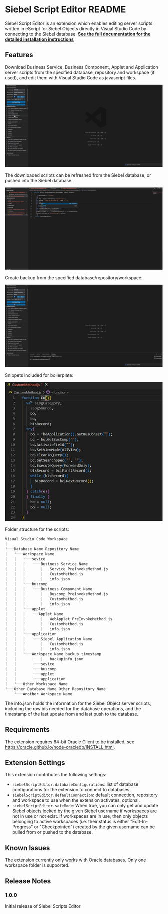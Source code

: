 # Siebel Script Editor README

Siebel Script Editor is an extension which enables editing server scripts written in eScript for Siebel Objects directly in Visual Studio Code by connecting to the Siebel database. [__See the full documentation for the detailed installation instructions__](https://github.com/endoit/siebelScriptsEditor/blob/main/documentation.md)

## Features

Download Business Service, Business Component, Applet and Application server scripts from the specified database, repository and workspace (if used), and edit them with Visual Studio Code as javascript files.

![Get server scripts](/features/getscripts.gif "Get server scripts")

The downloaded scripts can be refreshed from the Siebel database, or pushed into the Siebel database.

![Push and pull server scripts](/features/pushpull.gif "Push and pull server scripts")

Create backup from the specified database/repository/workspace:

![Backup](/features/backup.gif "Backup")

Snippets included for boilerplate:

![Snippet in action](/features/snippetgif.gif "Snippet in action")

Folder structure for the scripts:
```
Visual Studio Code Workspace   
│
└───Database Name_Repository Name
│   └───Workspace Name
│   │   └───sevice
│   │   │   └───Business Service Name
│   │   │       │   Service_PreInvokeMethod.js
│   │   │       │   CustomMethod.js
│   │   │       │   info.json
│   │   └───buscomp
│   │   │   └───Business Component Name
│   │   │       │   Buscomp_PreInvokeMethod.js
│   │   │       │   CustomMethod.js
│   │   │       │   info.json
│   │   └───applet
│   │   │   └──Applet Name
│   │   │       │   WebApplet_PreInvokeMethod.js
│   │   │       │   CustomMethod.js
│   │   │       │   info.json
│   │   └───application
│   │   │   └───Siebel Application Name
│   │   │       │   CustomMethod.js
│   │   │       │   info.json
│   │   └───Workspace Name_backup_timestamp
│   │       │   │   backupinfo.json
│   │       └───sevice
│   │       └───buscomp
│   │       └───applet
│   │       └───application
│   └───Other Workspace Name
└───Other Database Name_Other Repository Name
    └───Another Workspace Name
```

The info.json holds the information for the Siebel Object server scripts, including the row ids needed for the database operations, and the timestamp of the last update from and last push to the database.

## Requirements

The extension requires 64-bit Oracle Client to be installed, see https://oracle.github.io/node-oracledb/INSTALL.html.

## Extension Settings

This extension contributes the following settings:

* `siebelScriptEditor.databaseConfigurations`: list of database configurations for the extension to connect to databases.
* `siebelScriptEditor.defaultConnection`: default connection, repository and workspace to use when the extension activates, optional.
* `siebelScriptEditor.safeMode`: When true, you can only get and update Siebel objects locked by the given Siebel username if workspaces are not in use or not exist. If workspaces are in use, then only objects belonging to active workspaces (i.e. their status is either "Edit-In-Progress" or "Checkpointed") created by the given username can be pulled from or pushed to the database.

## Known Issues

The extension currently only works with Oracle databases.
Only one workspace folder is supported.

## Release Notes

### 1.0.0

Initial release of Siebel Scripts Editor